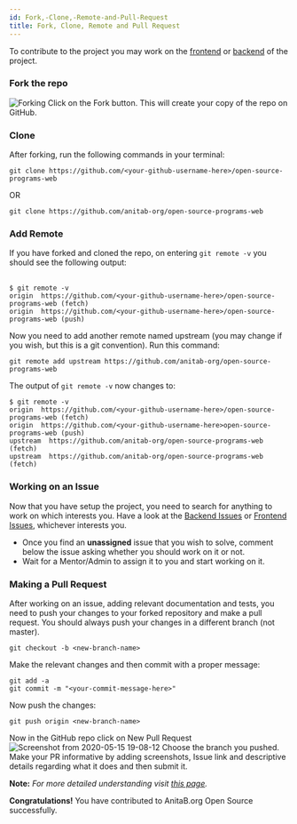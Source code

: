 ```yaml
---
id: Fork,-Clone,-Remote-and-Pull-Request
title: Fork, Clone, Remote and Pull Request
---
```


To contribute to the project you may work on the [frontend](https://github.com/anitab-org/open-source-programs-web) or [backend](https://github.com/anitab-org/open-source-programs-backend) of the project.
### Fork the repo
![Forking](https://user-images.githubusercontent.com/43119923/81509477-99692080-9328-11ea-89e2-6e54f04b9544.jpg)
Click on the Fork button. This will create your copy of the repo on GitHub.
### Clone
After forking, run the following commands in your terminal:
```
git clone https://github.com/<your-github-username-here>/open-source-programs-web
```
OR
```
git clone https://github.com/anitab-org/open-source-programs-web
```
### Add Remote
If you have forked and cloned the repo, on entering `git remote -v` you should see the following output:<br/><br/>
```
$ git remote -v
origin  https://github.com/<your-github-username-here>/open-source-programs-web (fetch)
origin  https://github.com/<your-github-username-here>/open-source-programs-web (push)
```
Now you need to add another remote named upstream (you may change if you wish, but this is a git convention). Run this command: <br/>
```
git remote add upstream https://github.com/anitab-org/open-source-programs-web
```
The output of `git remote -v` now changes to:
```
$ git remote -v
origin  https://github.com/<your-github-username-here>/open-source-programs-web (fetch)
origin  https://github.com/<your-github-username-here>open-source-programs-web (push)
upstream  https://github.com/anitab-org/open-source-programs-web (fetch)
upstream  https://github.com/anitab-org/open-source-programs-web (fetch)
```
### Working on an Issue
Now that you have setup the project, you need to search for anything to work on which interests you. Have a look at the [Backend Issues](https://github.com/anitab-org/open-source-programs-backend/issues) or [Frontend Issues](https://github.com/anitab-org/open-source-programs-web/issues), whichever interests you. 
- Once you find an **unassigned** issue that you wish to solve, comment below the issue asking whether you should work on it or not.
- Wait for a Mentor/Admin to assign it to you and start working on it.
### Making a Pull Request
After working on an issue, adding relevant documentation and tests, you need to push your changes to your forked repository and make a pull request. You should always push your changes in a different branch (not master).
```
git checkout -b <new-branch-name>
```
Make the relevant changes and then commit with a proper message:
```
git add -a
git commit -m "<your-commit-message-here>"
```
Now push the changes:
```
git push origin <new-branch-name>
```
Now in the GitHub repo click on New Pull Request
![Screenshot from 2020-05-15 19-08-12](https://user-images.githubusercontent.com/43119923/82056501-af3b6480-96df-11ea-8992-29ed099ee1df.png)
Choose the branch you pushed. Make your PR informative by adding screenshots, Issue link and descriptive details regarding what it does and then submit it.

**Note:** _For more detailed understanding visit [this page](https://help.github.com/en/github/collaborating-with-issues-and-pull-requests/overview)._

**Congratulations!** You have contributed to AnitaB.org Open Source successfully.


